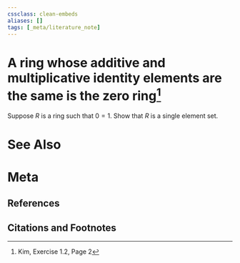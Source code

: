 ```yaml
---
cssclass: clean-embeds
aliases: []
tags: [_meta/literature_note]
---
```

# A ring whose additive and multiplicative identity elements are the same is the zero ring[^1]

Suppose $R$ is a ring such that $0 = 1$. Show that $R$ is a single element set.

# See Also

# Meta
## References

## Citations and Footnotes
[^1]: Kim, Exercise 1.2, Page 2